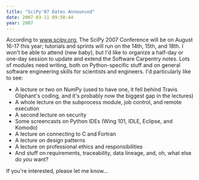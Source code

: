```yaml
---
title: "SciPy'07 Dates Announced"
date: 2007-03-11 09:50:44
year: 2007
---
```

According to <a href="http://www.scipy.org/">www.scipy.org</a>, The SciPy 2007 Conference will be on August 16-17 this year; tutorials and sprints will run on the 14th, 15th, and 18th.  I won't be able to attend (new baby), but I'd like to organize a half-day or one-day session to update and extend the Software Carpentry notes.  Lots of modules need writing, both on Python-specific stuff and on general software engineering skills for scientists and engineers.  I'd particularly like to see:
<ul>
	<li>A lecture or two on NumPy (used to have one, it fell behind Travis Oliphant's coding, and it's probably now the biggest gap in the lectures)</li>
	<li>A whole lecture on the subprocess module, job control, and remote execution</li>
	<li>A second lecture on security</li>
	<li>Some screencasts on Python IDEs (Wing 101, IDLE, Eclipse, and Komodo)</li>
	<li>A lecture on connecting to C and Fortran</li>
	<li>A lecture on design patterns</li>
	<li>A lecture on professional ethics and responsibilities</li>
	<li>And stuff on requirements, traceability, data lineage, and, oh, what else do <em>you</em> want?</li>
</ul>
If you're interested, please let me know...
